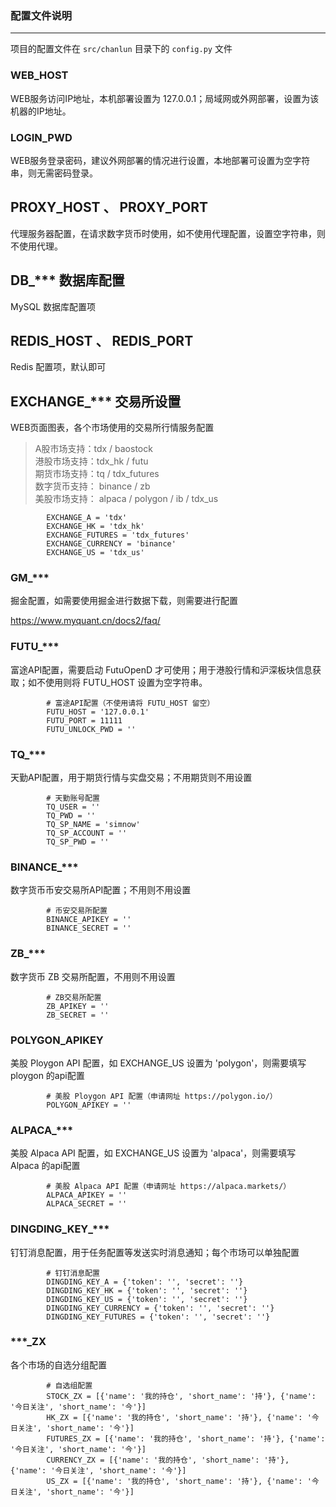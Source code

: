 ### 配置文件说明

---

项目的配置文件在 `src/chanlun` 目录下的 `config.py` 文件

### WEB_HOST

WEB服务访问IP地址，本机部署设置为 127.0.0.1；局域网或外网部署，设置为该机器的IP地址。

### LOGIN_PWD

WEB服务登录密码，建议外网部署的情况进行设置，本地部署可设置为空字符串，则无需密码登录。

## PROXY_HOST 、 PROXY_PORT

代理服务器配置，在请求数字货币时使用，如不使用代理配置，设置空字符串，则不使用代理。

## DB_*** 数据库配置

MySQL 数据库配置项

## REDIS_HOST 、 REDIS_PORT

Redis 配置项，默认即可

## EXCHANGE_*** 交易所设置

WEB页面图表，各个市场使用的交易所行情服务配置
> A股市场支持：tdx / baostock    
> 港股市场支持：tdx_hk / futu    
> 期货市场支持：tq / tdx_futures    
> 数字货币支持： binance / zb    
> 美股市场支持： alpaca / polygon / ib / tdx_us

            EXCHANGE_A = 'tdx'
            EXCHANGE_HK = 'tdx_hk'
            EXCHANGE_FUTURES = 'tdx_futures'
            EXCHANGE_CURRENCY = 'binance'
            EXCHANGE_US = 'tdx_us'

### GM_***

掘金配置，如需要使用掘金进行数据下载，则需要进行配置

https://www.myquant.cn/docs2/faq/

### FUTU_***

富途API配置，需要启动 FutuOpenD 才可使用；用于港股行情和沪深板块信息获取；如不使用则将 FUTU_HOST 设置为空字符串。

            # 富途API配置（不使用请将 FUTU_HOST 留空）
            FUTU_HOST = '127.0.0.1'
            FUTU_PORT = 11111
            FUTU_UNLOCK_PWD = ''

### TQ_***

天勤API配置，用于期货行情与实盘交易；不用期货则不用设置

            # 天勤账号配置
            TQ_USER = ''
            TQ_PWD = ''
            TQ_SP_NAME = 'simnow'
            TQ_SP_ACCOUNT = ''
            TQ_SP_PWD = ''

### BINANCE_***

数字货币币安交易所API配置；不用则不用设置

            # 币安交易所配置
            BINANCE_APIKEY = ''
            BINANCE_SECRET = ''

### ZB_***

数字货币 ZB 交易所配置，不用则不用设置

            # ZB交易所配置
            ZB_APIKEY = ''
            ZB_SECRET = ''

### POLYGON_APIKEY

美股 Ploygon API 配置，如 EXCHANGE_US 设置为 'polygon'，则需要填写 ploygon 的api配置

            # 美股 Ploygon API 配置（申请网址 https://polygon.io/）
            POLYGON_APIKEY = ''

### ALPACA_***

美股 Alpaca API 配置，如 EXCHANGE_US 设置为 'alpaca'，则需要填写 Alpaca 的api配置

            # 美股 Alpaca API 配置（申请网址 https://alpaca.markets/）
            ALPACA_APIKEY = ''
            ALPACA_SECRET = ''

### DINGDING_KEY_***

钉钉消息配置，用于任务配置等发送实时消息通知；每个市场可以单独配置

            # 钉钉消息配置
            DINGDING_KEY_A = {'token': '', 'secret': ''}
            DINGDING_KEY_HK = {'token': '', 'secret': ''}
            DINGDING_KEY_US = {'token': '', 'secret': ''}
            DINGDING_KEY_CURRENCY = {'token': '', 'secret': ''}
            DINGDING_KEY_FUTURES = {'token': '', 'secret': ''}

### ***_ZX

各个市场的自选分组配置

            # 自选组配置
            STOCK_ZX = [{'name': '我的持仓', 'short_name': '持'}, {'name': '今日关注', 'short_name': '今'}]
            HK_ZX = [{'name': '我的持仓', 'short_name': '持'}, {'name': '今日关注', 'short_name': '今'}]
            FUTURES_ZX = [{'name': '我的持仓', 'short_name': '持'}, {'name': '今日关注', 'short_name': '今'}]
            CURRENCY_ZX = [{'name': '我的持仓', 'short_name': '持'}, {'name': '今日关注', 'short_name': '今'}]
            US_ZX = [{'name': '我的持仓', 'short_name': '持'}, {'name': '今日关注', 'short_name': '今'}]
